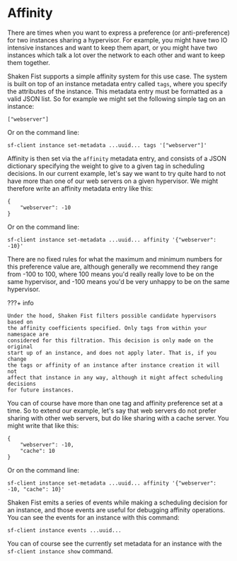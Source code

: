 # Affinity

There are times when you want to express a preference (or anti-preference) for
two instances sharing a hypervisor. For example, you might have two IO intensive
instances and want to keep them apart, or you might have two instances which
talk a lot over the network to each other and want to keep them together.

Shaken Fist supports a simple affinity system for this use case. The system is
built on top of an instance metadata entry called `tags`, where you specify the
attributes of the instance. This metadata entry must be formatted as a valid
JSON list. So for example we might set the following simple tag on an instance:

```
["webserver"]
```

Or on the command line:

`sf-client instance set-metadata ...uuid... tags '["webserver"]'`

Affinity is then set via the `affinity` metadata entry, and consists of a JSON
dictionary specifying the weight to give to a given tag in scheduling decisions.
In our current example, let's say we want to try quite hard to not have more than
one of our web servers on a given hypervisor. We might therefore write an
affinity metadata entry like this:

```
{
    "webserver": -10
}
```

Or on the command line:

`sf-client instance set-metadata ...uuid... affinity '{"webserver": -10}'`

There are no fixed rules for what the maximum and minimum numbers for this
preference value are, although generally we recommend they range from -100 to 100,
where 100 means you'd really really love to be on the same hypervisor, and -100
means you'd be very unhappy to be on the same hypervisor.

???+ info

    Under the hood, Shaken Fist filters possible candidate hypervisors based on
    the affinity coefficients specified. Only tags from within your namespace are
    considered for this filtration. This decision is only made on the original
    start up of an instance, and does not apply later. That is, if you change
    the tags or affinity of an instance after instance creation it will not
    affect that instance in any way, although it might affect scheduling decisions
    for future instances.

You can of course have more than one tag and affinity preference set at a time.
So to extend our example, let's say that web servers do not prefer sharing with
other web servers, but do like sharing with a cache server. You might write that
like this:

```
{
    "webserver": -10,
    "cache": 10
}
```

Or on the command line:

`sf-client instance set-metadata ...uuid... affinity '{"webserver": -10, "cache": 10}'`

Shaken Fist emits a series of events while making a scheduling decision for an
instance, and those events are useful for debugging affinity operations. You can
see the events for an instance with this command:

`sf-client instance events ...uuid...`

You can of course see the currently set metadata for an instance with the
`sf-client instance show` command.